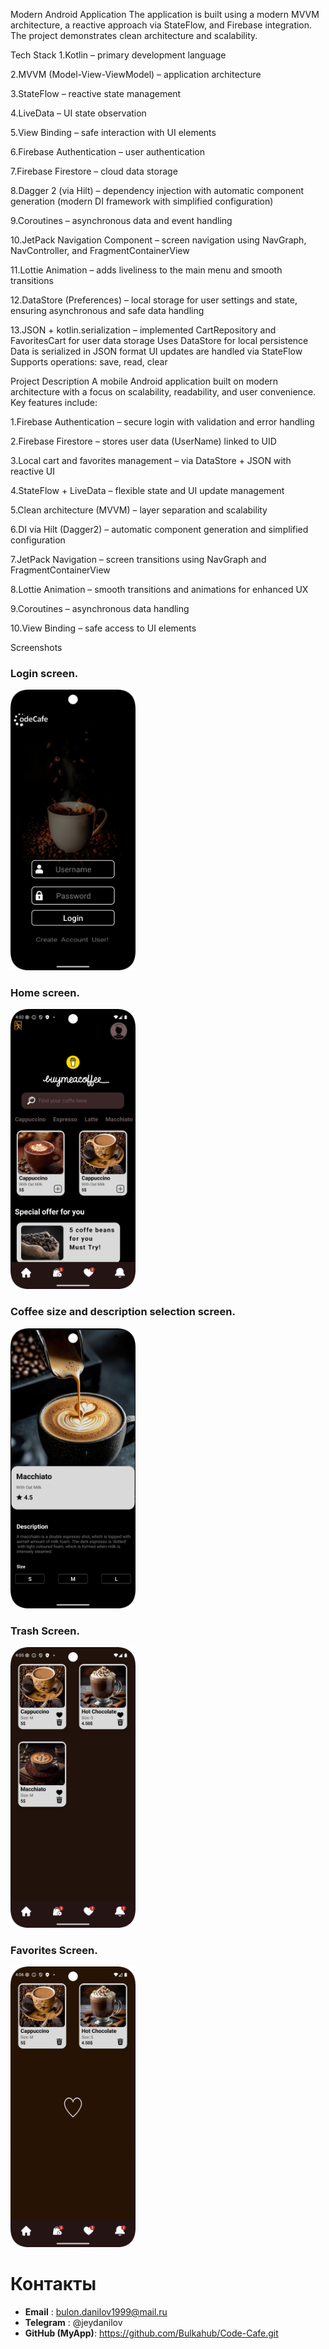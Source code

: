 Modern Android Application
The application is built using a modern MVVM architecture, a reactive approach via StateFlow, and Firebase integration. 
The project demonstrates clean architecture and scalability.

Tech Stack
1.Kotlin – primary development language

2.MVVM (Model-View-ViewModel) – application architecture

3.StateFlow – reactive state management

4.LiveData – UI state observation

5.View Binding – safe interaction with UI elements

6.Firebase Authentication – user authentication

7.Firebase Firestore – cloud data storage

8.Dagger 2 (via Hilt) – dependency injection with automatic component generation (modern DI framework with simplified configuration)

9.Coroutines – asynchronous data and event handling

10.JetPack Navigation Component – screen navigation using NavGraph, NavController, and FragmentContainerView

11.Lottie Animation – adds liveliness to the main menu and smooth transitions

12.DataStore (Preferences) – local storage for user settings and state, ensuring asynchronous and safe data handling

13.JSON + kotlin.serialization – implemented CartRepository and FavoritesCart for user data storage
Uses DataStore for local persistence
Data is serialized in JSON format
UI updates are handled via StateFlow
Supports operations: save, read, clear


Project Description
A mobile Android application built on modern architecture with a focus on scalability, readability, and user convenience. Key features include:

1.Firebase Authentication – secure login with validation and error handling

2.Firebase Firestore – stores user data (UserName) linked to UID

3.Local cart and favorites management – via DataStore + JSON with reactive UI

4.StateFlow + LiveData – flexible state and UI update management

5.Clean architecture (MVVM) – layer separation and scalability

6.DI via Hilt (Dagger2) – automatic component generation and simplified configuration

7.JetPack Navigation – screen transitions using NavGraph and FragmentContainerView

8.Lottie Animation – smooth transitions and animations for enhanced UX

9.Coroutines – asynchronous data handling

10.View Binding – safe access to UI elements


Screenshots

<h3>Login screen.</h3>
<img src="screenshots/auth_screen.png" width="200"/>

<h3>Home screen.</h3>
<img src="screenshots/menu_screen.png" width="200"/>

<h3>Coffee size and description selection screen.</h3>
<img src="screenshots/coffe_item_screen.png" width="200"/>

<h3>Trash Screen.</h3>
<img src="screenshots/cart_screen.png" width="200"/>

<h3>Favorites Screen.</h3>
<img src="screenshots/favorites_screen.png" width="200"/>




# Контакты

- **Email** : bulon.danilov1999@mail.ru
- **Telegram** : @jeydanilov
- **GitHub (MyApp)**: https://github.com/Bulkahub/Code-Cafe.git 
